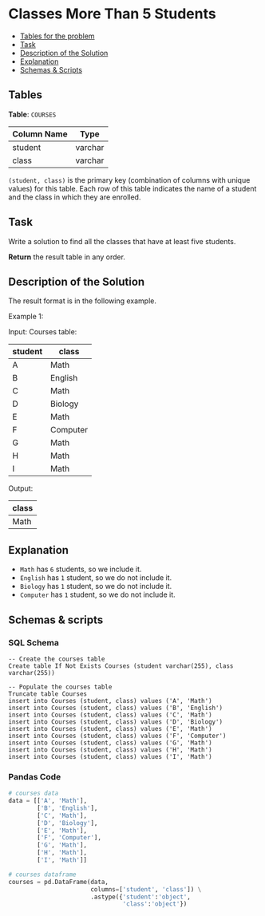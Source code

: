# Classes More Than 5 Students

- [Tables for the problem](#tables)
- [Task](#task)
- [Description of the Solution](#description-of-the-solution)
- [Explanation](#explanation)
- [Schemas & Scripts](#schemas--scripts)

## Tables 

**Table**: `COURSES`

| Column Name | Type    |
|-------------|---------|
| student     | varchar |
| class       | varchar |

`(student, class)` is the primary key (combination of columns with unique values) for this table.
Each row of this table indicates the name of a student and the class in which they are enrolled.

## Task

Write a solution to find all the classes that have at least five students.

**Return** the result table in any order.

## Description of the Solution ##

The result format is in the following example.

Example 1:

Input: 
Courses table:

| student | class    |
|---------|----------|
| A       | Math     |
| B       | English  |
| C       | Math     |
| D       | Biology  |
| E       | Math     |
| F       | Computer |
| G       | Math     |
| H       | Math     |
| I       | Math     |

Output: 

| class |
|-------|
| Math  |

## Explanation ##

- `Math` has `6` students, so we include it.
- `English` has `1` student, so we do not include it.
- `Biology` has `1` student, so we do not include it.
- `Computer` has `1` student, so we do not include it.

## Schemas & scripts

### SQL Schema

```genericsql
-- Create the courses table
Create table If Not Exists Courses (student varchar(255), class varchar(255))

-- Populate the courses table
Truncate table Courses
insert into Courses (student, class) values ('A', 'Math')
insert into Courses (student, class) values ('B', 'English')
insert into Courses (student, class) values ('C', 'Math')
insert into Courses (student, class) values ('D', 'Biology')
insert into Courses (student, class) values ('E', 'Math')
insert into Courses (student, class) values ('F', 'Computer')
insert into Courses (student, class) values ('G', 'Math')
insert into Courses (student, class) values ('H', 'Math')
insert into Courses (student, class) values ('I', 'Math')
```

### Pandas Code

```python
# courses data
data = [['A', 'Math'], 
        ['B', 'English'], 
        ['C', 'Math'], 
        ['D', 'Biology'], 
        ['E', 'Math'], 
        ['F', 'Computer'], 
        ['G', 'Math'], 
        ['H', 'Math'], 
        ['I', 'Math']]

# courses dataframe
courses = pd.DataFrame(data, 
                       columns=['student', 'class']) \
                       .astype({'student':'object', 
                                'class':'object'})
```